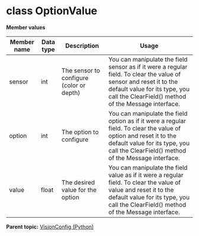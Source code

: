 # class OptionValue

 **Member values** 

|Member name|Data type|Description|Usage|
|-----------|---------|-----------|-----|
|sensor|int|The sensor to configure \(color or depth\)|You can manipulate the field sensor as if it were a regular field. To clear the value of sensor and reset it to the default value for its type, you call the ClearField\(\) method of the Message interface.|
|option|int|The option to configure|You can manipulate the field option as if it were a regular field. To clear the value of option and reset it to the default value for its type, you call the ClearField\(\) method of the Message interface.|
|value|float|The desired value for the option|You can manipulate the field value as if it were a regular field. To clear the value of value and reset it to the default value for its type, you call the ClearField\(\) method of the Message interface.|

**Parent topic:** [VisionConfig \(Python\)](../../summary_pages/VisionConfig.md)

